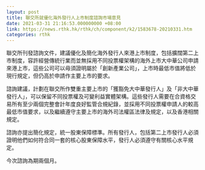 ```yaml
---
layout: post
title: 聯交所就優化海外發行人上市制度諮詢市場意見
date: 2021-03-31 21:16:53.000000000 +08:00
link: https://news.rthk.hk/rthk/ch/component/k2/1583678-20210331.htm
categories: rthk
---
```


聯交所刊發諮詢文件，建議優化及簡化海外發行人來港上市制度，包括擴闊第二上市制度，容許經營傳統行業而並無採用不同投票權架構的海外上市大中華公司申請來港上市，這些公司可以毋須證明屬於「創新產業公司」，上市時最低市值將低於現行規定，但仍高於申請作主要上市的要求。

諮詢建議，計劃在聯交所作雙重主要上市的「獲豁免大中華發行人」及「非大中華發行人」，可以保留不同投票權及可變利益實體架構。這些發行人需要在合資格交易所有至少兩個完整會計年度良好監管合規紀錄，並採用不同投票權申請人的較高最低市值要求，以及繼續遵守主要上市的海外司法權區法律及規定，以及香港相關規定。

諮詢亦提出簡化規定，統一股東保障標準。所有發行人，包括第二上市發行人必須證明他們如何符合同一套的核心股東保障水平，發行人必須遵守有關核心水平規定。

今次諮詢為期兩個月。

